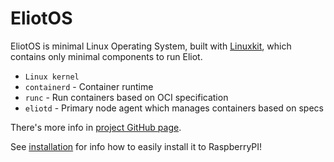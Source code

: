 
# EliotOS
EliotOS is minimal Linux Operating System, built with [Linuxkit](https://github.com/linuxkit/linuxkit), which contains only minimal components to run Eliot.

- `Linux kernel`
- `containerd` - Container runtime
- `runc` - Run containers based on OCI specification
- `eliotd` - Primary node agent which manages containers based on specs

There's more info in [project GitHub page](https://github.com/ernoaapa/eliot-os).

See [installation](installation.md#install-eliot-os) for info how to easily install it to RaspberryPI!